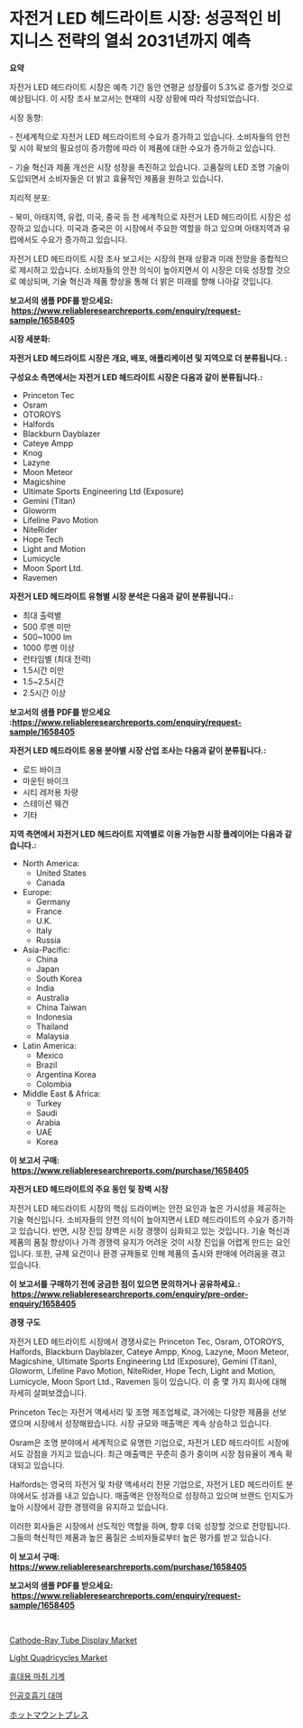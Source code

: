 <p><h1>자전거 LED 헤드라이트 시장: 성공적인 비지니스 전략의 열쇠 2031년까지 예측</h1></p><p><strong>요약</strong></p>
<p><p>자전거 LED 헤드라이트 시장은 예측 기간 동안 연평균 성장률이 5.3%로 증가할 것으로 예상됩니다. 이 시장 조사 보고서는 현재의 시장 상황에 따라 작성되었습니다.</p><p>시장 동향:</p><p>- 전세계적으로 자전거 LED 헤드라이트의 수요가 증가하고 있습니다. 소비자들의 안전 및 시야 확보의 필요성이 증가함에 따라 이 제품에 대한 수요가 증가하고 있습니다.</p><p>- 기술 혁신과 제품 개선은 시장 성장을 촉진하고 있습니다. 고품질의 LED 조명 기술이 도입되면서 소비자들은 더 밝고 효율적인 제품을 원하고 있습니다.</p><p>지리적 분포:</p><p>- 북미, 아태지역, 유럽, 미국, 중국 등 전 세계적으로 자전거 LED 헤드라이트 시장은 성장하고 있습니다. 미국과 중국은 이 시장에서 주요한 역할을 하고 있으며 아태지역과 유럽에서도 수요가 증가하고 있습니다.</p><p>자전거 LED 헤드라이트 시장 조사 보고서는 시장의 현재 상황과 미래 전망을 종합적으로 제시하고 있습니다. 소비자들의 안전 의식이 높아지면서 이 시장은 더욱 성장할 것으로 예상되며, 기술 혁신과 제품 향상을 통해 더 밝은 미래를 향해 나아갈 것입니다.</p></p>
<p><strong>보고서의 샘플 PDF를 받으세요: &nbsp;<a href="https://www.reliableresearchreports.com/enquiry/request-sample/1658405">https://www.reliableresearchreports.com/enquiry/request-sample/1658405</a></strong></p>
<p><strong>시장 세분화:</strong></p>
<p><strong> 자전거 LED 헤드라이트 시장은 개요, 배포, 애플리케이션 및 지역으로 더 분류됩니다. :</strong></p>
<p><strong>구성요소 측면에서는 자전거 LED 헤드라이트 시장은 다음과 같이 분류됩니다.:</strong></p>
<p><ul><li>Princeton Tec</li><li>Osram</li><li>OTOROYS</li><li>Halfords</li><li>Blackburn Dayblazer</li><li>Cateye Ampp</li><li>Knog</li><li>Lazyne</li><li>Moon Meteor</li><li>Magicshine</li><li>Ultimate Sports Engineering Ltd (Exposure)</li><li>Gemini (Titan)</li><li>Gloworm</li><li>Lifeline Pavo Motion</li><li>NiteRider</li><li>Hope Tech</li><li>Light and Motion</li><li>Lumicycle</li><li>Moon Sport Ltd.</li><li>Ravemen</li></ul></p>
<p><strong> 자전거 LED 헤드라이트 유형별 시장 분석은 다음과 같이 분류됩니다.:</strong></p>
<p><ul><li>최대 출력별</li><li>500 루멘 미만</li><li>500~1000 lm</li><li>1000 루멘 이상</li><li>런타임별 (최대 전력)</li><li>1.5시간 미만</li><li>1.5~2.5시간</li><li>2.5시간 이상</li></ul></p>
<p><strong>보고서의 샘플 PDF를 받으세요 :<a href="https://www.reliableresearchreports.com/enquiry/request-sample/1658405">https://www.reliableresearchreports.com/enquiry/request-sample/1658405</a></strong></p>
<p><strong> 자전거 LED 헤드라이트 응용 분야별 시장 산업 조사는 다음과 같이 분류됩니다.:</strong></p>
<p><ul><li>로드 바이크</li><li>마운틴 바이크</li><li>시티 레저용 차량</li><li>스테이션 웨건</li><li>기타</li></ul></p>
<p><strong>지역 측면에서 자전거 LED 헤드라이트 지역별로 이용 가능한 시장 플레이어는 다음과 같습니다.:</strong></p>
<p><ul>
    <li>
        North America:
        <ul>
            <li>United States</li>
            <li>Canada</li>
        </ul>
    </li>
    <li>
        Europe:
        <ul>
            <li>Germany</li>
            <li>France</li>
            <li>U.K.</li>
            <li>Italy</li>
            <li>Russia</li>
        </ul>
    </li>
    <li>
        Asia-Pacific:
        <ul>
            <li>China</li>
            <li>Japan</li>
            <li>South Korea</li>
            <li>India</li>
            <li>Australia</li>
            <li>China Taiwan</li>
            <li>Indonesia</li>
            <li>Thailand</li>
            <li>Malaysia</li>
        </ul>
    </li>
    <li>
        Latin America:
        <ul>
            <li>Mexico</li>
            <li>Brazil</li>
            <li>Argentina Korea</li>
            <li>Colombia</li>
        </ul>
    </li>
    <li>
        Middle East & Africa:
        <ul>
            <li>Turkey</li>
            <li>Saudi</li>
            <li>Arabia</li>
            <li>UAE</li>
            <li>Korea</li>
        </ul>
    </li>
    </ul></p>
<p><strong>이 보고서 구매: &nbsp;<a href="https://www.reliableresearchreports.com/purchase/1658405">https://www.reliableresearchreports.com/purchase/1658405</a></strong></p>
<p><strong>자전거 LED 헤드라이트의 주요 동인 및 장벽 시장</strong></p>
<p><p>자전거 LED 헤드라이트 시장의 핵심 드라이버는 안전 요인과 높은 가시성을 제공하는 기술 혁신입니다. 소비자들의 안전 의식이 높아지면서 LED 헤드라이트의 수요가 증가하고 있습니다. 반면, 시장 진입 장벽은 시장 경쟁이 심화되고 있는 것입니다. 기술 혁신과 제품의 품질 향상이나 가격 경쟁력 유지가 어려운 것이 시장 진입을 어렵게 만드는 요인입니다. 또한, 규제 요건이나 환경 규제들로 인해 제품의 출시와 판매에 어려움을 겪고 있습니다.</p></p>
<p><strong>이 보고서를 구매하기 전에 궁금한 점이 있으면 문의하거나 공유하세요.: &nbsp;<a href="https://www.reliableresearchreports.com/enquiry/pre-order-enquiry/1658405">https://www.reliableresearchreports.com/enquiry/pre-order-enquiry/1658405</a></strong></p>
<p><strong>경쟁 구도</strong></p>
<p><p>자전거 LED 헤드라이트 시장에서 경쟁사로는 Princeton Tec, Osram, OTOROYS, Halfords, Blackburn Dayblazer, Cateye Ampp, Knog, Lazyne, Moon Meteor, Magicshine, Ultimate Sports Engineering Ltd (Exposure), Gemini (Titan), Gloworm, Lifeline Pavo Motion, NiteRider, Hope Tech, Light and Motion, Lumicycle, Moon Sport Ltd., Ravemen 등이 있습니다. 이 중 몇 가지 회사에 대해 자세히 살펴보겠습니다.</p><p>Princeton Tec는 자전거 액세서리 및 조명 제조업체로, 과거에는 다양한 제품을 선보였으며 시장에서 성장해왔습니다. 시장 규모와 매출액은 계속 상승하고 있습니다.</p><p>Osram은 조명 분야에서 세계적으로 유명한 기업으로, 자전거 LED 헤드라이트 시장에서도 강점을 가지고 있습니다. 최근 매출액은 꾸준히 증가 중이며 시장 점유율이 계속 확대되고 있습니다.</p><p>Halfords는 영국의 자전거 및 차량 액세서리 전문 기업으로, 자전거 LED 헤드라이트 분야에서도 성과를 내고 있습니다. 매출액은 안정적으로 성장하고 있으며 브랜드 인지도가 높아 시장에서 강한 경쟁력을 유지하고 있습니다.</p><p>이러한 회사들은 시장에서 선도적인 역할을 하며, 향후 더욱 성장할 것으로 전망됩니다. 그들의 혁신적인 제품과 높은 품질은 소비자들로부터 높은 평가를 받고 있습니다.</p></p>
<p><strong>이 보고서 구매: &nbsp; <a href="https://www.reliableresearchreports.com/purchase/1658405">https://www.reliableresearchreports.com/purchase/1658405</a></strong></p>
<p><strong>보고서의 샘플 PDF를 받으세요: &nbsp;<a href="https://www.reliableresearchreports.com/enquiry/request-sample/1658405">https://www.reliableresearchreports.com/enquiry/request-sample/1658405</a></strong><strong></strong></p>
<p>&nbsp;</p>
<p><p><a href="https://github.com/markusgodoy/Market-Research-Report-List-2/blob/main/cathode-ray-tube-display-market.md">Cathode-Ray Tube Display Market</a></p><p><a href="https://issuu.com/reportprime-2/docs/light-quadricycles-market-size-2030.pptx">Light Quadricycles Market</a></p><p><a href="https://github.com/vsnao330707/Market-Research-Report-List-1/blob/main/301010412263.md">휴대용 마취 기계</a></p><p><a href="https://github.com/KellyLyncyh543964/Market-Research-Report-List-1/blob/main/697255612264.md">인공호흡기 대여</a></p><p><a href="https://github.com/schmahlson/Market-Research-Report-List-1/blob/main/428581213419.md">ホットマウントプレス</a></p></p>